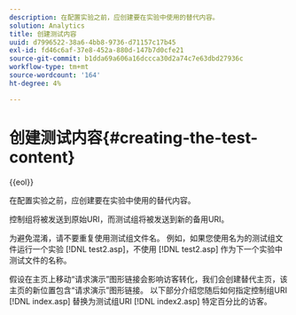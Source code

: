 ```yaml
---
description: 在配置实验之前，应创建要在实验中使用的替代内容。
solution: Analytics
title: 创建测试内容
uuid: d7996522-38a6-4bb8-9736-d71157c17b45
exl-id: fd46c6af-37e8-452a-880d-147b7d0cfe21
source-git-commit: b1dda69a606a16dccca30d2a74c7e63dbd27936c
workflow-type: tm+mt
source-wordcount: '164'
ht-degree: 4%

---
```


# 创建测试内容{#creating-the-test-content}

{{eol}}

在配置实验之前，应创建要在实验中使用的替代内容。

控制组将被发送到原始URI，而测试组将被发送到新的备用URI。

为避免混淆，请不要重复使用测试组文件名。 例如，如果您使用名为的测试组文件运行一个实验 [!DNL test2.asp]，不使用 [!DNL test2.asp] 作为下一个实验中测试文件的名称。

假设在主页上移动“请求演示”图形链接会影响访客转化，我们会创建替代主页，该主页的新位置包含“请求演示”图形链接。 以下部分介绍您随后如何指定控制组URI [!DNL index.asp] 替换为测试组URI [!DNL index2.asp] 特定百分比的访客。

